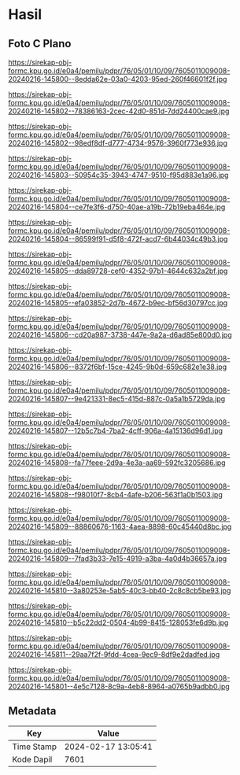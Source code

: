 # Hasil

## Foto C Plano

https://sirekap-obj-formc.kpu.go.id/e0a4/pemilu/pdpr/76/05/01/10/09/7605011009008-20240216-145800--8edda62e-03a0-4203-95ed-260f46601f2f.jpg

https://sirekap-obj-formc.kpu.go.id/e0a4/pemilu/pdpr/76/05/01/10/09/7605011009008-20240216-145802--78386163-2cec-42d0-851d-7dd24400cae9.jpg

https://sirekap-obj-formc.kpu.go.id/e0a4/pemilu/pdpr/76/05/01/10/09/7605011009008-20240216-145802--98edf8df-d777-4734-9576-3960f773e936.jpg

https://sirekap-obj-formc.kpu.go.id/e0a4/pemilu/pdpr/76/05/01/10/09/7605011009008-20240216-145803--50954c35-3943-4747-9510-f95d883e1a96.jpg

https://sirekap-obj-formc.kpu.go.id/e0a4/pemilu/pdpr/76/05/01/10/09/7605011009008-20240216-145804--ce7fe3f6-d750-40ae-a19b-72b19eba464e.jpg

https://sirekap-obj-formc.kpu.go.id/e0a4/pemilu/pdpr/76/05/01/10/09/7605011009008-20240216-145804--86599f91-d5f8-472f-acd7-6b44034c49b3.jpg

https://sirekap-obj-formc.kpu.go.id/e0a4/pemilu/pdpr/76/05/01/10/09/7605011009008-20240216-145805--dda89728-cef0-4352-97b1-4644c632a2bf.jpg

https://sirekap-obj-formc.kpu.go.id/e0a4/pemilu/pdpr/76/05/01/10/09/7605011009008-20240216-145805--efa03852-2d7b-4672-b9ec-bf56d30797cc.jpg

https://sirekap-obj-formc.kpu.go.id/e0a4/pemilu/pdpr/76/05/01/10/09/7605011009008-20240216-145806--cd20a987-3738-447e-9a2a-d6ad85e800d0.jpg

https://sirekap-obj-formc.kpu.go.id/e0a4/pemilu/pdpr/76/05/01/10/09/7605011009008-20240216-145806--8372f6bf-15ce-4245-9b0d-659c682e1e38.jpg

https://sirekap-obj-formc.kpu.go.id/e0a4/pemilu/pdpr/76/05/01/10/09/7605011009008-20240216-145807--9e421331-8ec5-415d-887c-0a5a1b5729da.jpg

https://sirekap-obj-formc.kpu.go.id/e0a4/pemilu/pdpr/76/05/01/10/09/7605011009008-20240216-145807--12b5c7b4-7ba2-4cff-906a-4a15136d96d1.jpg

https://sirekap-obj-formc.kpu.go.id/e0a4/pemilu/pdpr/76/05/01/10/09/7605011009008-20240216-145808--fa77feee-2d9a-4e3a-aa69-592fc3205686.jpg

https://sirekap-obj-formc.kpu.go.id/e0a4/pemilu/pdpr/76/05/01/10/09/7605011009008-20240216-145808--f98010f7-8cb4-4afe-b206-563f1a0b1503.jpg

https://sirekap-obj-formc.kpu.go.id/e0a4/pemilu/pdpr/76/05/01/10/09/7605011009008-20240216-145809--88860676-1163-4aea-8898-60c45440d8bc.jpg

https://sirekap-obj-formc.kpu.go.id/e0a4/pemilu/pdpr/76/05/01/10/09/7605011009008-20240216-145809--7fad3b33-7e15-4919-a3ba-4a0d4b36657a.jpg

https://sirekap-obj-formc.kpu.go.id/e0a4/pemilu/pdpr/76/05/01/10/09/7605011009008-20240216-145810--3a80253e-5ab5-40c3-bb40-2c8c8cb5be93.jpg

https://sirekap-obj-formc.kpu.go.id/e0a4/pemilu/pdpr/76/05/01/10/09/7605011009008-20240216-145810--b5c22dd2-0504-4b99-8415-128053fe6d9b.jpg

https://sirekap-obj-formc.kpu.go.id/e0a4/pemilu/pdpr/76/05/01/10/09/7605011009008-20240216-145811--29aa7f2f-9fdd-4cea-9ec9-8df9e2dadfed.jpg

https://sirekap-obj-formc.kpu.go.id/e0a4/pemilu/pdpr/76/05/01/10/09/7605011009008-20240216-145801--4e5c7128-8c9a-4eb8-8964-a0765b9adbb0.jpg


## Metadata

| Key        | Value               |
| ---------- | ------------------- |
| Time Stamp | 2024-02-17 13:05:41 |
| Kode Dapil | 7601                |



